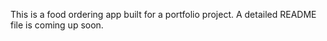 This is a food ordering app built for a portfolio project. A detailed README file is coming up soon.
